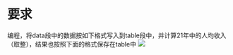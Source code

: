 # [](#header-1)要求
编程，将data段中的数据按如下格式写入到table段中，并计算21年中的人均收入（取整），结果也按照下面的格式保存在table中
![](https://github.com/pythonbug/myPictures/blob/master/%E6%B1%87%E7%BC%96%E8%AF%AD%E8%A8%80%E7%8E%8B%E7%88%BD%E5%AE%9E%E9%AA%8C7.png?raw=true)